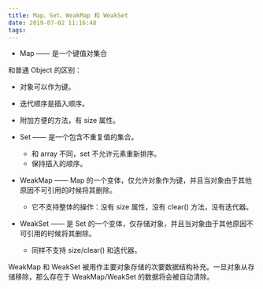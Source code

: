 ```yaml
---
title: Map、Set、WeakMap 和 WeakSet
date: 2019-07-02 11:16:48
tags:
---
```


* Map —— 是一个键值对集合


和普通 Object 的区别：


  * 对象可以作为键。
  * 迭代顺序是插入顺序。
  * 附加方便的方法，有 size 属性。


* Set —— 是一个包含不重复值的集合。


  * 和 array 不同，set 不允许元素重新排序。
  * 保持插入的顺序。


* WeakMap —— Map 的一个变体，仅允许对象作为键，并且当对象由于其他原因不可引用的时候将其删除。


  * 它不支持整体的操作：没有 size 属性，没有 clear() 方法，没有迭代器。


* WeakSet —— 是 Set 的一个变体，仅存储对象，并且当对象由于其他原因不可引用的时候将其删除。



  * 同样不支持 size/clear() 和迭代器。


WeakMap 和 WeakSet 被用作主要对象存储的次要数据结构补充。一旦对象从存储移除，那么存在于 WeakMap/WeakSet 的数据将会被自动清除。
